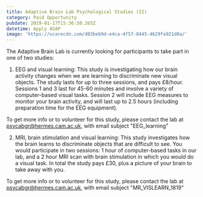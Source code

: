 ```yaml
---
title: Adaptive Brain Lab Psychological Studies (II)
category: Paid Opportunity
pubdate: 2019-01-17T15:36:50.265Z
datetime: Apply ASAP
image: 'https://ucarecdn.com/d83beb9d-e4ca-4f57-8445-4629fa921d0a/'
---
```

The Adaptive Brain Lab is currently looking for participants to take part in one of two studies:

1) EEG and visual learning: This study is investigating how our brain activity changes when we are learning to discriminate new visual objects. The study lasts for up to three sessions, and pays £8/hour. Sessions 1 and 3 last for 45-60 minutes and involve a variety of computer-based visual tasks. Session 2 will include EEG measures to monitor your brain activity, and will last up to 2.5 hours (including preparation time for the EEG equipment).

To get more info or to volunteer for this study, please contact the lab at psycabgr@hermes.cam.ac.uk, with email subject "EEG_learning"

2) MRI, brain stimulation and visual learning: This study investigates how the brain learns to discriminate objects that are difficult to see. You would participate in two sessions: 1 hour of computer-based tasks in our lab, and a 2 hour MRI scan with brain stimulation in which you would do a visual task. In total the study pays £30, plus a picture of your brain to take away with you. 

To get more info or to volunteer for this study, please contact the lab at psycabgr@hermes.cam.ac.uk, with email subject "MR_VISLEARN_1819"
